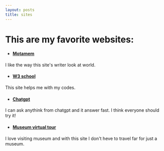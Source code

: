 ```yaml
---
layout: posts
title: sites
---
```



# This are my favorite websites:
- #### [Motamem]( https://motamem.org )
I like the way this site's writer look at world.
- #### [W3 school]( https://www.w3schools.com/ )
This site helps me with my codes.
- #### [Chatgpt](https://chatgpt.com/)
I can ask anythink from chatgpt and it answer fast. I think everyone should try it! 
- #### [Museum virtual tour](https://artsandculture.google.com/project/streetviews)
I love visiting museum and with this site I don't heve to travel far for just a museum.


